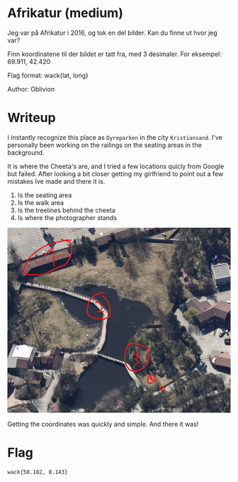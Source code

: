 # Afrikatur (medium)

Jeg var på Afrikatur i 2016, og tok en del bilder. Kan du finne ut hvor jeg var?

Finn koordinatene til der bildet er tatt fra, med 3 desimaler. For eksempel: 69.911, 42.420

Flag format: wack{lat, long}

Author: Oblivion

# Writeup

I instantly recognize this place as `Dyreparken` in the city `Kristiansand`. I've personally been working on the railings on the seating areas in the background. 

It is where the Cheeta's are, and I tried a few locations quicly from Google but failed. After looking a bit closer getting my girlfriend to point out a few mistakes Ive made and there it is.

1. Is the seating area
2. Is the walk area
3. Is the treelines behind the cheeta 
4. Is where the photographer stands

![image.png](image.png)

Getting the coordinates was quickly and simple. And there it was!

# Flag

```
wack{58.182, 8.143}
```